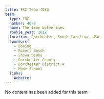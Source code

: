 ```yaml
---
title: FRC Team 4083
team:
  type: FRC
  number: 4083
  name: The Iron Wolverines
  rookie_year: 2012
  location: Dorchester, South Carolina, USA
  sponsors:
    - Boeing
    - Robert Bosch
    - Showa Denko
    - Dorchester County
    - Dorchester District 4
    - Home School
  links:
    Website: 
---
```

No content has been added for this team